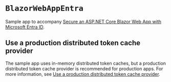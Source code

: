 # `BlazorWebAppEntra`

Sample app to accompany [Secure an ASP.NET Core Blazor Web App with Microsoft Entra ID](https://learn.microsoft.com/aspnet/core/blazor/security/blazor-web-app-with-entra?pivots=non-bff-pattern).

## Use a production distributed token cache provider

The sample app uses in-memory distributed token caches, but a production distributed token cache provider is recommended for production apps. For more information, see [Use a production distributed token cache provider](https://learn.microsoft.com/aspnet/core/blazor/security/blazor-web-app-with-entra?pivots=non-bff-pattern#use-a-production-distributed-token-cache-provider).
